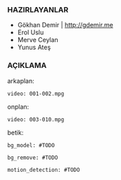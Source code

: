 ### HAZIRLAYANLAR

- Gökhan Demir | http://gdemir.me
- Erol Uslu
- Merve Ceylan
- Yunus Ateş

### AÇIKLAMA

arkaplan:

	video: 001-002.mpg

onplan:

	video: 003-010.mpg

betik:

	bg_model: #TODO

	bg_remove: #TODO

	motion_detection: #TODO
